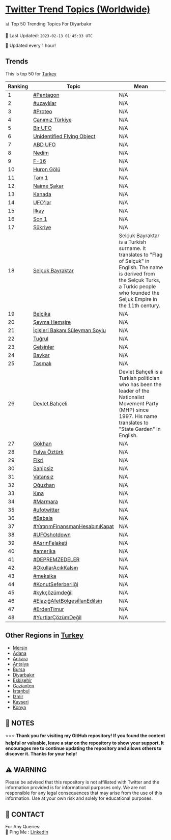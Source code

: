 [Twitter Trend Topics (Worldwide)](https://github.com/ErcinDedeoglu/Twitter-Trend-Topics)
==========


📊 Top 50 Trending Topics For Diyarbakır

📆 Last Updated: `2023-02-13 01:45:33 UTC`

🔧 Updated every 1 hour!


## Trends

This is top 50 for [Turkey](</Turkey>)

| Ranking | Topic | Mean |
| ------- | ------------ | ------------ |
| 1 | [#Pentagon](http://twitter.com/search?q=%23Pentagon) | N/A |
| 2 | [#uzaylılar](http://twitter.com/search?q=%23uzayl%c4%b1lar) | N/A |
| 3 | [#Proteo](http://twitter.com/search?q=%23Proteo) | N/A |
| 4 | [Canımız Türkiye](http://twitter.com/search?q=Can%c4%b1m%c4%b1z+T%c3%bcrkiye) | N/A |
| 5 | [Bir UFO](http://twitter.com/search?q=Bir+UFO) | N/A |
| 6 | [Unidentified Flying Object](http://twitter.com/search?q=Unidentified+Flying+Object) | N/A |
| 7 | [ABD UFO](http://twitter.com/search?q=ABD+UFO) | N/A |
| 8 | [Nedim](http://twitter.com/search?q=Nedim) | N/A |
| 9 | [F-16](http://twitter.com/search?q=F-16) | N/A |
| 10 | [Huron Gölü](http://twitter.com/search?q=Huron+G%c3%b6l%c3%bc) | N/A |
| 11 | [Tam 1](http://twitter.com/search?q=Tam+1) | N/A |
| 12 | [Naime Şakar](http://twitter.com/search?q=Naime+%c5%9eakar) | N/A |
| 13 | [Kanada](http://twitter.com/search?q=Kanada) | N/A |
| 14 | [UFO'lar](http://twitter.com/search?q=UFO%27lar) | N/A |
| 15 | [İlkay](http://twitter.com/search?q=%c4%b0lkay) | N/A |
| 16 | [Son 1](http://twitter.com/search?q=Son+1) | N/A |
| 17 | [Şükriye](http://twitter.com/search?q=%c5%9e%c3%bckriye) | N/A |
| 18 | [Selçuk Bayraktar](http://twitter.com/search?q=Sel%c3%a7uk+Bayraktar) | Selçuk Bayraktar is a Turkish surname. It translates to "Flag of Selçuk" in English. The name is derived from the Selçuk Turks, a Turkic people who founded the Seljuk Empire in the 11th century. |
| 19 | [Belçika](http://twitter.com/search?q=Bel%c3%a7ika) | N/A |
| 20 | [Şeyma Hemşire](http://twitter.com/search?q=%c5%9eeyma+Hem%c5%9fire) | N/A |
| 21 | [İçişleri Bakanı Süleyman Soylu](http://twitter.com/search?q=%c4%b0%c3%a7i%c5%9fleri+Bakan%c4%b1+S%c3%bcleyman+Soylu) | N/A |
| 22 | [Tuğrul](http://twitter.com/search?q=Tu%c4%9frul) | N/A |
| 23 | [Gelsinler](http://twitter.com/search?q=Gelsinler) | N/A |
| 24 | [Baykar](http://twitter.com/search?q=Baykar) | N/A |
| 25 | [Tasmalı](http://twitter.com/search?q=Tasmal%c4%b1) | N/A |
| 26 | [Devlet Bahçeli](http://twitter.com/search?q=Devlet+Bah%c3%a7eli) | Devlet Bahçeli is a Turkish politician who has been the leader of the Nationalist Movement Party (MHP) since 1997. His name translates to "State Garden" in English. |
| 27 | [Gökhan](http://twitter.com/search?q=G%c3%b6khan) | N/A |
| 28 | [Fulya Öztürk](http://twitter.com/search?q=Fulya+%c3%96zt%c3%bcrk) | N/A |
| 29 | [Fikri](http://twitter.com/search?q=Fikri) | N/A |
| 30 | [Sahipsiz](http://twitter.com/search?q=Sahipsiz) | N/A |
| 31 | [Vatansız](http://twitter.com/search?q=Vatans%c4%b1z) | N/A |
| 32 | [Oğuzhan](http://twitter.com/search?q=O%c4%9fuzhan) | N/A |
| 33 | [Kına](http://twitter.com/search?q=K%c4%b1na) | N/A |
| 34 | [#Marmara](http://twitter.com/search?q=%23Marmara) | N/A |
| 35 | [#ufotwitter](http://twitter.com/search?q=%23ufotwitter) | N/A |
| 36 | [#Babala](http://twitter.com/search?q=%23Babala) | N/A |
| 37 | [#YatırımFinansmanHesabınıKapat](http://twitter.com/search?q=%23Yat%c4%b1r%c4%b1mFinansmanHesab%c4%b1n%c4%b1Kapat) | N/A |
| 38 | [#UFOshotdown](http://twitter.com/search?q=%23UFOshotdown) | N/A |
| 39 | [#AsrınFelaketi](http://twitter.com/search?q=%23Asr%c4%b1nFelaketi) | N/A |
| 40 | [#amerika](http://twitter.com/search?q=%23amerika) | N/A |
| 41 | [#DEPREMZEDELER](http://twitter.com/search?q=%23DEPREMZEDELER) | N/A |
| 42 | [#OkullarAcıkKalsın](http://twitter.com/search?q=%23OkullarAc%c4%b1kKals%c4%b1n) | N/A |
| 43 | [#meksika](http://twitter.com/search?q=%23meksika) | N/A |
| 44 | [#KonutSeferberliği](http://twitter.com/search?q=%23KonutSeferberli%c4%9fi) | N/A |
| 45 | [#kykçözümdeğil](http://twitter.com/search?q=%23kyk%c3%a7%c3%b6z%c3%bcmde%c4%9fil) | N/A |
| 46 | [#ElazığAfetBölgesiİlanEdilsin](http://twitter.com/search?q=%23Elaz%c4%b1%c4%9fAfetB%c3%b6lgesi%c4%b0lanEdilsin) | N/A |
| 47 | [#ErdenTimur](http://twitter.com/search?q=%23ErdenTimur) | N/A |
| 48 | [#YurtlarÇözümDeğil](http://twitter.com/search?q=%23Yurtlar%c3%87%c3%b6z%c3%bcmDe%c4%9fil) | N/A |



## Other Regions in [Turkey](</Turkey>)

* [Mersin](</Turkey/Mersin.md>)
* [Adana](</Turkey/Adana.md>)
* [Ankara](</Turkey/Ankara.md>)
* [Antalya](</Turkey/Antalya.md>)
* [Bursa](</Turkey/Bursa.md>)
* [Diyarbakır](</Turkey/Diyarbakır.md>)
* [Eskişehir](</Turkey/Eskişehir.md>)
* [Gaziantep](</Turkey/Gaziantep.md>)
* [Istanbul](</Turkey/Istanbul.md>)
* [Izmir](</Turkey/Izmir.md>)
* [Kayseri](</Turkey/Kayseri.md>)
* [Konya](</Turkey/Konya.md>)



## 📝 NOTES

⭐⭐⭐ **Thank you for visiting my GitHub repository! If you found the content helpful or valuable, leave a star on the repository to show your support. It encourages me to continue updating the repository and allows others to discover it. Thanks for your help!**


## ⚠️ WARNING

Please be advised that this repository is not affiliated with Twitter and the information provided is for informational purposes only. We are not responsible for any legal consequences that may arise from the use of this information. Use at your own risk and solely for educational purposes.


## 📨 CONTACT

 For Any Queries:  
            🏓 Ping Me : [LinkedIn](https://www.linkedin.com/in/ercindedeoglu/)
